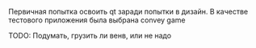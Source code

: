 Первичная попытка освоить qt заради попытки в дизайн. В качестве тестового приложения была выбрана convey game

TODO: Подумать, грузить ли венв, или не надо